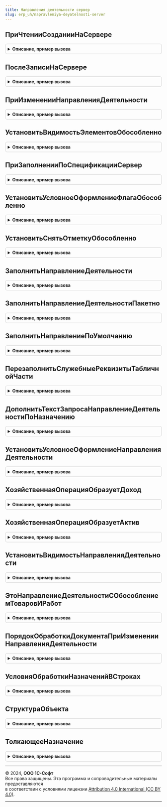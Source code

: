 ```yaml
---
title: Направления деятельности сервер
slug: erp_uh/napravleniya-deyatelnosti-server
---
```



## ПриЧтенииСозданииНаСервере
<details style="margin: 1em 0; padding: 0.5em; border: 1px solid #ccc; border-radius: 6px;">

<summary style="font-weight: bold; cursor: pointer;">Описание, пример вызова</summary>

```bsl

// Устарело. Необходимо использовать НазначенияСервер.ПриЧтенииСозданииНаСервере
// Используется в формах документов, в одноименных процедурах "ПриЧтенииСозданииНаСервере".
// Инициализирует реквизиты формы, используемые при интерактивной работе пользователя. Заполняет назначение, исходя из
// направления деятельности.
//
// Параметры:
//  Форма - ФормаКлиентскогоПриложения - форма в которой необходимо инициализировать реквизиты связанные с использованием
//                             направлений деятельности.
//
Процедура ПриЧтенииСозданииНаСервере(Форма) Экспорт
```

Пример вызова
```bsl
НаправленияДеятельностиСервер.ПриЧтенииСозданииНаСервере(Форма) 
```
</details>

## ПослеЗаписиНаСервере
<details style="margin: 1em 0; padding: 0.5em; border: 1px solid #ccc; border-radius: 6px;">

<summary style="font-weight: bold; cursor: pointer;">Описание, пример вызова</summary>

```bsl

// Устарело. Необходимо использовать НазначенияСервер.ПослеЗаписиНаСервере
// Используется в формах документов, в одноименных процедурах "ПослеЗаписиНаСервере".
// Заполняет реквизит формы "Отгружать обособленно" табличной части исходя из заполненности назначения.
//
// Параметры:
//  Форма - ФормаКлиентскогоПриложения - форма в которой необходимо инициализировать реквизиты связанные с использованием
//                             направлений деятельности.
//
Процедура ПослеЗаписиНаСервере(Форма) Экспорт
```

Пример вызова
```bsl
НаправленияДеятельностиСервер.ПослеЗаписиНаСервере(Форма) 
```
</details>

## ПриИзмененииНаправленияДеятельности
<details style="margin: 1em 0; padding: 0.5em; border: 1px solid #ccc; border-radius: 6px;">

<summary style="font-weight: bold; cursor: pointer;">Описание, пример вызова</summary>

```bsl

// Устарело. Необходимо использовать НазначенияСервер.ПриИзмененииШаблонаНазначенияВДокументе
// Используется в формах документов, в процедурах, приводящих к изменению направления деятельности.
// Инициализирует реквизиты формы, используемые при интерактивной работе пользователя. Заполняет назначение, исходя из
// направления деятельности. При необходимости актуализирует назначения в табличных частях документа, в соответствии с
// изменившимся направлением деятельности.
//
// Параметры:
//  Форма - ФормаКлиентскогоПриложения - форма в которой необходимо инициализировать реквизиты связанные с использованием
//                             направлений деятельности.
//
// Возвращаемое значение:
//  Массив Из ДанныеФормыЭлементКоллекции - массив измененных строк табличной части документа.
//
Функция ПриИзмененииНаправленияДеятельности(Форма) Экспорт
```

Пример вызова
```bsl
Результат = НаправленияДеятельностиСервер.ПриИзмененииНаправленияДеятельности(Форма) 
```
</details>

## УстановитьВидимостьЭлементовОбособленно
<details style="margin: 1em 0; padding: 0.5em; border: 1px solid #ccc; border-radius: 6px;">

<summary style="font-weight: bold; cursor: pointer;">Описание, пример вызова</summary>

```bsl

// Устарело. Необходимо использовать НазначенияСервер.УстановитьВидимостьЭлементовОбособленно
// Используется в формах документов, в процедурах, приводящих к изменению флага по заказам.
// Управляет видимостью элементов.
//
// Параметры:
//  Форма - ФормаКлиентскогоПриложения - форма в которой необходимо отреагировать на изменение флага по заказам.
//
Процедура УстановитьВидимостьЭлементовОбособленно(Форма) Экспорт
```

Пример вызова
```bsl
НаправленияДеятельностиСервер.УстановитьВидимостьЭлементовОбособленно(Форма) 
```
</details>

## ПриЗаполненииПоСпецификацииСервер
<details style="margin: 1em 0; padding: 0.5em; border: 1px solid #ccc; border-radius: 6px;">

<summary style="font-weight: bold; cursor: pointer;">Описание, пример вызова</summary>

```bsl

// Устарело. Необходимо использовать НазначенияСервер.ПриЗаполненииПоСпецификацииСервер
// Используется в форме документа заказ переработчику при заполнении документа по спецификации.
// Инициализирует реквизиты формы, используемые при интерактивной работе пользователя. Заполняет назначение, исходя из
// направления деятельности.
//
// Параметры:
//  Форма - ФормаКлиентскогоПриложения - форма в которой необходимо инициализировать реквизиты связанные с использованием
//                             направлений деятельности.
//
Процедура ПриЗаполненииПоСпецификацииСервер(Форма) Экспорт
```

Пример вызова
```bsl
НаправленияДеятельностиСервер.ПриЗаполненииПоСпецификацииСервер(Форма) 
```
</details>

## УстановитьУсловноеОформлениеФлагаОбособленно
<details style="margin: 1em 0; padding: 0.5em; border: 1px solid #ccc; border-radius: 6px;">

<summary style="font-weight: bold; cursor: pointer;">Описание, пример вызова</summary>

```bsl

// Устарело. Необходимо использовать НазначенияСервер.УстановитьУсловноеОформлениеФлагаОбособленно
// Используется в формах документов. Устанавливает условное оформление флага Обособленно..
//
// Параметры:
//  Форма - ФормаКлиентскогоПриложения - форма в которой необходимо установить условное оформление.
//
Процедура УстановитьУсловноеОформлениеФлагаОбособленно(Форма) Экспорт
```

Пример вызова
```bsl
НаправленияДеятельностиСервер.УстановитьУсловноеОформлениеФлагаОбособленно(Форма) 
```
</details>

## УстановитьСнятьОтметкуОбособленно
<details style="margin: 1em 0; padding: 0.5em; border: 1px solid #ccc; border-radius: 6px;">

<summary style="font-weight: bold; cursor: pointer;">Описание, пример вызова</summary>

```bsl

// Устарело. Необходимо использовать НазначенияСервер.УстановитьСнятьОтметкуОбособленно
// В табличной части формы документа устанавливает флаг "Обособленно" для выделенных строк.
// Параметры:
//  Форма - ФормаКлиентскогоПриложения - Форма.
//  Установить - Булево - Истина если нужно установить флаг, Ложь - если нужно сбросить флаг.
Процедура УстановитьСнятьОтметкуОбособленно(Форма, Установить) Экспорт
```

Пример вызова
```bsl
НаправленияДеятельностиСервер.УстановитьСнятьОтметкуОбособленно(Форма, Установить) 
```
</details>

## ЗаполнитьНаправлениеДеятельности
<details style="margin: 1em 0; padding: 0.5em; border: 1px solid #ccc; border-radius: 6px;">

<summary style="font-weight: bold; cursor: pointer;">Описание, пример вызова</summary>

```bsl

// Заполняет реквизит "НаправлениеДеятельности" в строке по данным назначение или переданного параметра
//
// Параметры:
//  ТекущаяСтрока		 - Структура - данные обрабатываемой строки.
//  СтруктураДействий	 - Структура - описывает действия, где Ключ - наименование действия,
//  														   Значение - Структура - параметры действия.
//  КэшированныеЗначения - Структура - сохраненные значения параметров, используемых при обработке.
//  ПараметрыДействия    - Структура, Неопределено - параметры для выполнения данного действия.
//
Процедура ЗаполнитьНаправлениеДеятельности( Экспорт
```

Пример вызова
```bsl
НаправленияДеятельностиСервер.ЗаполнитьНаправлениеДеятельности();
```
</details>

## ЗаполнитьНаправлениеДеятельностиПакетно
<details style="margin: 1em 0; padding: 0.5em; border: 1px solid #ccc; border-radius: 6px;">

<summary style="font-weight: bold; cursor: pointer;">Описание, пример вызова</summary>

```bsl

// Заполняет реквизит "НаправлениеДеятельности" в строке по данным назначение или переданного параметра
// с помощью пакетного механизма пакетной обработки строк табличных частей.
//
// Параметры:
//  ТекущаяСтрока - см. ПакетнаяОбработкаТабличнойЧастиСервер.ОбработатьСтрокуТЧВЦикле.ТекущаяСтрока.
//  СтруктураДействий - см. ПакетнаяОбработкаТабличнойЧастиСервер.ОбработатьСтрокуТЧВЦикле.Действия.
//  КэшированныеЗначения - см. ПакетнаяОбработкаТабличнойЧастиКлиентСервер.ПолучитьСтруктуруКэшируемыеЗначения.
//  ПараметрыДействия    - Структура, Неопределено - параметры для выполнения данного действия.
//
Процедура ЗаполнитьНаправлениеДеятельностиПакетно( Экспорт
```

Пример вызова
```bsl
НаправленияДеятельностиСервер.ЗаполнитьНаправлениеДеятельностиПакетно();
```
</details>

## ЗаполнитьНаправлениеПоУмолчанию
<details style="margin: 1em 0; padding: 0.5em; border: 1px solid #ccc; border-radius: 6px;">

<summary style="font-weight: bold; cursor: pointer;">Описание, пример вызова</summary>

```bsl

// Заполняет направление из соглашения или договора
//
// Параметры:
//  НаправлениеДеятельности - СправочникСсылка.НаправленияДеятельности - направление деятельности, которое будет заполнено.
//  Соглашение - СправочникСсылка.СоглашенияСКлиентами, СправочникСсылка.СоглашенияСПоставщиками - Соглашение документа.
//  Договор - СправочникСсылка.ДоговорыКонтрагентов,
//            СправочникСсылка.ДоговорыКредитовИДепозитов,
//            СправочникСсылка.ДоговорыАренды,
//            СправочникСсылка.ДоговорыМеждуОрганизациями - Договор документа.
//
Процедура ЗаполнитьНаправлениеПоУмолчанию(НаправлениеДеятельности, Знач Соглашение = Неопределено, Знач Договор = Неопределено) Экспорт
```

Пример вызова
```bsl
НаправленияДеятельностиСервер.ЗаполнитьНаправлениеПоУмолчанию(НаправлениеДеятельности, Соглашение, Договор);
```
</details>

## ПерезаполнитьСлужебныеРеквизитыТабличнойЧасти
<details style="margin: 1em 0; padding: 0.5em; border: 1px solid #ccc; border-radius: 6px;">

<summary style="font-weight: bold; cursor: pointer;">Описание, пример вызова</summary>

```bsl

// Устарело. Необходимо использовать НазначенияСервер.ПерезаполнитьСлужебныеРеквизитыТабличнойЧасти
//  Используется в формах документов. Заполняет реквизит формы "Отгружать обособленно" табличной части исходя из заполненности назначения.
//
// Параметры:
//  Форма - ФормаКлиентскогоПриложения - форма в которой необходимо инициализировать реквизиты связанные с использованием
//                             направлений деятельности.
//
Процедура ПерезаполнитьСлужебныеРеквизитыТабличнойЧасти(Форма) Экспорт
```

Пример вызова
```bsl
НаправленияДеятельностиСервер.ПерезаполнитьСлужебныеРеквизитыТабличнойЧасти(Форма) 
```
</details>

## ДополнитьТекстЗапросаНаправлениеДеятельностиПоНазначению
<details style="margin: 1em 0; padding: 0.5em; border: 1px solid #ccc; border-radius: 6px;">

<summary style="font-weight: bold; cursor: pointer;">Описание, пример вызова</summary>

```bsl

// Добавляет запрос в пакет запросов для получения данных, необходимых для заполнения направления деятельности
// по назначению.
//
// Параметры:
//  СтруктураДействий - см. ПакетнаяОбработкаТабличнойЧастиКлиентСервер.ПолучитьСтруктуруКэшируемыеЗначения
//  ОписаниеЗапроса - см. ПакетнаяОбработкаТабличнойЧастиСервер.ОписаниеЗапроса
//  КэшированныеЗначения - см. ПакетнаяОбработкаТабличнойЧастиКлиентСервер.ПолучитьСтруктуруКэшируемыеЗначения
//
Процедура ДополнитьТекстЗапросаНаправлениеДеятельностиПоНазначению(СтруктураДействий, ОписаниеЗапроса, КэшированныеЗначения) Экспорт
```

Пример вызова
```bsl
НаправленияДеятельностиСервер.ДополнитьТекстЗапросаНаправлениеДеятельностиПоНазначению(СтруктураДействий, ОписаниеЗапроса, КэшированныеЗначения) 
```
</details>

## УстановитьУсловноеОформлениеНаправленияДеятельности
<details style="margin: 1em 0; padding: 0.5em; border: 1px solid #ccc; border-radius: 6px;">

<summary style="font-weight: bold; cursor: pointer;">Описание, пример вызова</summary>

```bsl

// Устанавливает условное для реквизита НаправлениеДеятельности.
//
// Параметры:
//	Форма - ФормаКлиентскогоПриложения - форма, для которой настраивается условное оформление.
//
Процедура УстановитьУсловноеОформлениеНаправленияДеятельности(Форма) Экспорт
```

Пример вызова
```bsl
НаправленияДеятельностиСервер.УстановитьУсловноеОформлениеНаправленияДеятельности(Форма) 
```
</details>

## ХозяйственнаяОперацияОбразуетДоход
<details style="margin: 1em 0; padding: 0.5em; border: 1px solid #ccc; border-radius: 6px;">

<summary style="font-weight: bold; cursor: pointer;">Описание, пример вызова</summary>

```bsl

// Определяет образует ли хозяйственная операция доход
//
// Параметры:
//  ХозяйственнаяОперация - ПеречислениеСсылка.ХозяйственныеОперации - Хозяйственная операция документа или договора.
//
// Возвращаемое значение:
// 		Булево - Истина, если образуется доход.
//
Функция ХозяйственнаяОперацияОбразуетДоход(ХозяйственнаяОперация) Экспорт
```

Пример вызова
```bsl
Результат = НаправленияДеятельностиСервер.ХозяйственнаяОперацияОбразуетДоход(ХозяйственнаяОперация) 
```
</details>

## ХозяйственнаяОперацияОбразуетАктив
<details style="margin: 1em 0; padding: 0.5em; border: 1px solid #ccc; border-radius: 6px;">

<summary style="font-weight: bold; cursor: pointer;">Описание, пример вызова</summary>

```bsl

// Определяет образует ли хозяйственная операция актив
//
// Параметры:
//  ХозяйственнаяОперация - ПеречислениеСсылка.ХозяйственныеОперации - Хозяйственная операция документа или договора.
//
// Возвращаемое значение:
// 		Булево - Истина, если образуется актив.
//
Функция ХозяйственнаяОперацияОбразуетАктив(ХозяйственнаяОперация) Экспорт
```

Пример вызова
```bsl
Результат = НаправленияДеятельностиСервер.ХозяйственнаяОперацияОбразуетАктив(ХозяйственнаяОперация) 
```
</details>

## УстановитьВидимостьНаправленияДеятельности
<details style="margin: 1em 0; padding: 0.5em; border: 1px solid #ccc; border-radius: 6px;">

<summary style="font-weight: bold; cursor: pointer;">Описание, пример вызова</summary>

```bsl

// Устанавливает видимость направления деятельности по порядку расчетов документа.
//
// Параметры:
//	Форма - ФормаКлиентскогоПриложения - Форма, в которой было находится элемент группы финансового учета.
//	ЭтоЗаказ - Булево - Истина - Документ является заказом.
//	ПоЗаказу - Булево - Истина - Документ введен на основании заказа/заказов.
//
Процедура УстановитьВидимостьНаправленияДеятельности(Форма, ЭтоЗаказ = Ложь, ПоЗаказу = Ложь) Экспорт
```

Пример вызова
```bsl
НаправленияДеятельностиСервер.УстановитьВидимостьНаправленияДеятельности(Форма, ЭтоЗаказ, ПоЗаказу);
```
</details>

## ЭтоНаправлениеДеятельностиСОбособлениемТоваровИРабот
<details style="margin: 1em 0; padding: 0.5em; border: 1px solid #ccc; border-radius: 6px;">

<summary style="font-weight: bold; cursor: pointer;">Описание, пример вызова</summary>

```bsl

// Определяет, порядок формирования назначения при фиксации обособленных потребностей в заказах по данному направлению деятельности.
//
// Параметры:
//  Ссылка - СправочникСсылка.НаправленияДеятельности - направление деятельности, которое может быть указано в заказе.
//
// Возвращаемое значение:
//  Булево - Истина, если данное направление деятельности будет использоваться в аналитике обособленной потребности
//           заказа, Ложь - в противном случае.
//
Функция ЭтоНаправлениеДеятельностиСОбособлениемТоваровИРабот(Ссылка) Экспорт
```

Пример вызова
```bsl
Результат = НаправленияДеятельностиСервер.ЭтоНаправлениеДеятельностиСОбособлениемТоваровИРабот(Ссылка) 
```
</details>

## ПорядокОбработкиДокументаПриИзмененииНаправленияДеятельности
<details style="margin: 1em 0; padding: 0.5em; border: 1px solid #ccc; border-radius: 6px;">

<summary style="font-weight: bold; cursor: pointer;">Описание, пример вызова</summary>

```bsl

// Устарело. Необходимо использовать НазначенияСервер.ПорядокЗаполненияНазначенийВДокументе
// Конструктор структуры парамтеров встраивания направлений деятельности в документ.
//  Возвращаемое значение:
//   см. НазначенияСервер.ПорядокЗаполненияНазначенийВДокументе
Функция ПорядокОбработкиДокументаПриИзмененииНаправленияДеятельности() Экспорт
```

Пример вызова
```bsl
Результат = НаправленияДеятельностиСервер.ПорядокОбработкиДокументаПриИзмененииНаправленияДеятельности() 
```
</details>

## УсловияОбработкиНазначенийВСтроках
<details style="margin: 1em 0; padding: 0.5em; border: 1px solid #ccc; border-radius: 6px;">

<summary style="font-weight: bold; cursor: pointer;">Описание, пример вызова</summary>

```bsl

// Устарело. Необходимо использовать НазначенияСервер.УсловияОбработкиНазначенийВСтроках
//
// Параметры:
//  ШаблоныУсловий - Строка
//
// Возвращаемое значение:
//  Массив из Структура - Условия обработки назначений в строках
//
Функция УсловияОбработкиНазначенийВСтроках(ШаблоныУсловий) Экспорт
```

Пример вызова
```bsl
Результат = НаправленияДеятельностиСервер.УсловияОбработкиНазначенийВСтроках(ШаблоныУсловий) 
```
</details>

## СтруктураОбъекта
<details style="margin: 1em 0; padding: 0.5em; border: 1px solid #ccc; border-radius: 6px;">

<summary style="font-weight: bold; cursor: pointer;">Описание, пример вызова</summary>

```bsl

// Устарело. Необходимо использовать НазначенияСервер.СтруктураОбъекта
// Конструктор структуры по умолчанию для использования в функциях ОписаниеФормыДокументаДляЗаполненияРеквизитовСвязанныхСНаправлениемДеятельности
// модулей менеджеров документов.
//
// Возвращаемое значение:
//  Структура - структура с полями:
//   *ОформляетсяПоЗаказу - Булево - признак, что строки табличных частей могут быть оформлены по заказу.
//   *ЭтоИсточникПотребности - Булево - признак, что документ является документом фиксации обособленной потребности (заказом).
//   *ЕстьНазначениеВТЧ - Булево - признак, что в строках табличных частей есть реквизит назначение.
//   *ВТЧНазначениеОтгрузки - Булево - признак, что в строках табличных частей реквизит назначение используется для указания
//                            назначения отгружаемых товаров и работ, а не принимаемых).
//   *ТабЧасти - Структура - описание табличной части документа, используется для переопределения общих параметров, заданных для
//                           всех табличных частей.
//
Функция СтруктураОбъекта() Экспорт
```

Пример вызова
```bsl
Результат = НаправленияДеятельностиСервер.СтруктураОбъекта() 
```
</details>

## ТолкающееНазначение
<details style="margin: 1em 0; padding: 0.5em; border: 1px solid #ccc; border-radius: 6px;">

<summary style="font-weight: bold; cursor: pointer;">Описание, пример вызова</summary>

```bsl

// Устарело. Необходимо использовать НазначенияСервер.ТолкающееНазначение
//  Возвращает назначение по направлению деятельности.
//
// Параметры:
//  НаправлениеДеятельности - СправочникСсылка.НаправленияДеятельности - направление деятельности.
//
// Возвращаемое значение:
//  СправочникСсылка.Назначения - назначение, связанное с направлением деятельности.
//
Функция ТолкающееНазначение(НаправлениеДеятельности) Экспорт
```

Пример вызова
```bsl
Результат = НаправленияДеятельностиСервер.ТолкающееНазначение(НаправлениеДеятельности) 
```
</details>

---

© 2024, **ООО 1С-Софт**  
Все права защищены. Эта программа и сопроводительные материалы предоставляются  
в соответствии с условиями лицензии [Attribution 4.0 International (CC BY 4.0)](https://creativecommons.org/licenses/by/4.0/legalcode).

---
